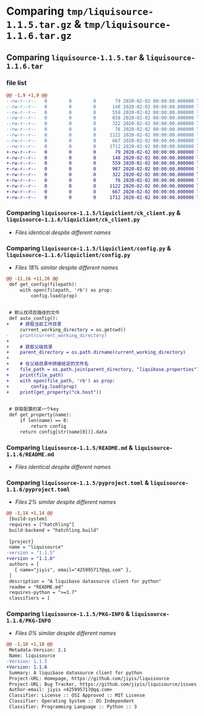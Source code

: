 # Comparing `tmp/liquisource-1.1.5.tar.gz` & `tmp/liquisource-1.1.6.tar.gz`

## Comparing `liquisource-1.1.5.tar` & `liquisource-1.1.6.tar`

### file list

```diff
@@ -1,9 +1,9 @@
--rw-r--r--   0        0        0       79 2020-02-02 00:00:00.000000 liquisource-1.1.5/requirements.txt
--rw-r--r--   0        0        0      148 2020-02-02 00:00:00.000000 liquisource-1.1.5/liquiclient/__init__.py
--rw-r--r--   0        0        0      559 2020-02-02 00:00:00.000000 liquisource-1.1.5/liquiclient/ck_client.py
--rw-r--r--   0        0        0      658 2020-02-02 00:00:00.000000 liquisource-1.1.5/liquiclient/config.py
--rw-r--r--   0        0        0      322 2020-02-02 00:00:00.000000 liquisource-1.1.5/liquiclient/mongo_client.py
--rw-r--r--   0        0        0       76 2020-02-02 00:00:00.000000 liquisource-1.1.5/.gitignore
--rw-r--r--   0        0        0     1122 2020-02-02 00:00:00.000000 liquisource-1.1.5/README.md
--rw-r--r--   0        0        0      667 2020-02-02 00:00:00.000000 liquisource-1.1.5/pyproject.toml
--rw-r--r--   0        0        0     1712 2020-02-02 00:00:00.000000 liquisource-1.1.5/PKG-INFO
+-rw-r--r--   0        0        0       79 2020-02-02 00:00:00.000000 liquisource-1.1.6/requirements.txt
+-rw-r--r--   0        0        0      148 2020-02-02 00:00:00.000000 liquisource-1.1.6/liquiclient/__init__.py
+-rw-r--r--   0        0        0      559 2020-02-02 00:00:00.000000 liquisource-1.1.6/liquiclient/ck_client.py
+-rw-r--r--   0        0        0      987 2020-02-02 00:00:00.000000 liquisource-1.1.6/liquiclient/config.py
+-rw-r--r--   0        0        0      322 2020-02-02 00:00:00.000000 liquisource-1.1.6/liquiclient/mongo_client.py
+-rw-r--r--   0        0        0       76 2020-02-02 00:00:00.000000 liquisource-1.1.6/.gitignore
+-rw-r--r--   0        0        0     1122 2020-02-02 00:00:00.000000 liquisource-1.1.6/README.md
+-rw-r--r--   0        0        0      667 2020-02-02 00:00:00.000000 liquisource-1.1.6/pyproject.toml
+-rw-r--r--   0        0        0     1712 2020-02-02 00:00:00.000000 liquisource-1.1.6/PKG-INFO
```

### Comparing `liquisource-1.1.5/liquiclient/ck_client.py` & `liquisource-1.1.6/liquiclient/ck_client.py`

 * *Files identical despite different names*

### Comparing `liquisource-1.1.5/liquiclient/config.py` & `liquisource-1.1.6/liquiclient/config.py`

 * *Files 18% similar despite different names*

```diff
@@ -11,16 +11,26 @@
 def get_config(filepath):
     with open(filepath, 'rb') as prop:
         config.load(prop)
 
 
 # 默认找项目路径的文件
 def auto_config():
+    # 获取当前工作目录
     current_working_directory = os.getcwd()
-    print(current_working_directory)
+
+    # 获取父级目录
+    parent_directory = os.path.dirname(current_working_directory)
+
+    # 在父级目录中拼接给定的文件名
+    file_path = os.path.join(parent_directory, "liquibase.properties")
+    print(file_path)
+    with open(file_path, 'rb') as prop:
+        config.load(prop)
+    print(get_property("ck.host"))
 
 
 # 获取配置的某一个key
 def get_property(name):
     if len(name) == 0:
         return config
     return config[str(name[0])].data
```

### Comparing `liquisource-1.1.5/README.md` & `liquisource-1.1.6/README.md`

 * *Files identical despite different names*

### Comparing `liquisource-1.1.5/pyproject.toml` & `liquisource-1.1.6/pyproject.toml`

 * *Files 2% similar despite different names*

```diff
@@ -1,14 +1,14 @@
 [build-system]
 requires = ["hatchling"]
 build-backend = "hatchling.build"
 
 [project]
 name = "liquisource"
-version = "1.1.5"
+version = "1.1.6"
 authors = [
   { name="jiyis", email="425995717@qq.com" },
 ]
 description = "A liquibase datasource client for python"
 readme = "README.md"
 requires-python = ">=3.7"
 classifiers = [
```

### Comparing `liquisource-1.1.5/PKG-INFO` & `liquisource-1.1.6/PKG-INFO`

 * *Files 0% similar despite different names*

```diff
@@ -1,10 +1,10 @@
 Metadata-Version: 2.1
 Name: liquisource
-Version: 1.1.5
+Version: 1.1.6
 Summary: A liquibase datasource client for python
 Project-URL: Homepage, https://github.com/jiyis/liquisource
 Project-URL: Bug Tracker, https://github.com/jiyis/liquisource/issues
 Author-email: jiyis <425995717@qq.com>
 Classifier: License :: OSI Approved :: MIT License
 Classifier: Operating System :: OS Independent
 Classifier: Programming Language :: Python :: 3
```

